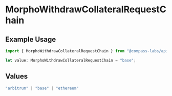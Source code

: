 # MorphoWithdrawCollateralRequestChain

## Example Usage

```typescript
import { MorphoWithdrawCollateralRequestChain } from "@compass-labs/api-sdk/models/components";

let value: MorphoWithdrawCollateralRequestChain = "base";
```

## Values

```typescript
"arbitrum" | "base" | "ethereum"
```
